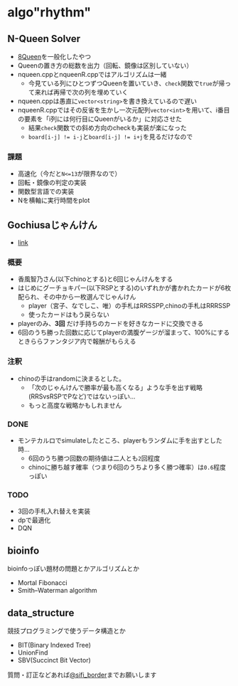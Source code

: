 # algo"rhythm"
## N-Queen Solver
- [8Queen](https://ja.wikipedia.org/wiki/エイト・クイーン)を一般化したやつ
- Queenの置き方の総数を出力（回転、鏡像は区別していない）
- nqueen.cppとnqueenR.cppではアルゴリズムは一緒
  - 今見ている列にひとつずつQueenを置いていき、`check`関数で`true`が帰って来れば再帰で次の列を埋めていく
- nqueen.cppは愚直に`vector<string>`を書き換えているので遅い
- nqueenR.cppではその反省を生かし一次元配列`vector<int>`を用いて、i番目の要素を「i列には何行目にQueenがいるか」に対応させた
  - 結果`check`関数での斜め方向のcheckも実装が楽になった
  - `board[i-j] != i-j`と`board[i-j] != i+j`を見るだけなので
### 課題
- 高速化（今だと`N<=13`が限界なので）
- 回転・鏡像の判定の実装
- 関数型言語での実装
- Nを横軸に実行時間をplot

## Gochiusaじゃんけん
- [link](https://jyanken.kirarafantasia.com/game)
### 概要
- 香風智乃さん(以下chinoとする)と6回じゃんけんをする
- はじめにグーチョキパー(以下RSPとする)のいずれかが書かれたカードが6枚配られ、その中から一枚選んでじゃんけん
	- player（宮子、なでしこ、唯）の手札はRRSSPP,chinoの手札はRRRSSP
	- 使ったカードはもう戻らない
- playerのみ、**3回** だけ手持ちのカードを好きなカードに交換できる
- 6回のうち勝った回数に応じてplayerの満腹ゲージが溜まって、100%にするときららファンタジア内で報酬がもらえる
### 注釈
- chinoの手はrandomに決まるとした。
	- 「次のじゃんけんで勝率が最も高くなる」ような手を出す戦略(RRSvsRSPでPなど)ではないっぽい...
	- もっと高度な戦略かもしれません
### DONE
- モンテカルロでsimulateしたところ、playerもランダムに手を出すとした時...
	- 6回のうち勝つ回数の期待値は二人とも`2`回程度
	- chinoに勝ち越す確率（つまり6回のうちより多く勝つ確率）は`0.6`程度っぽい
### TODO
- 3回の手札入れ替えを実装
- dpで最適化
- DQN

## bioinfo
bioinfoっぽい題材の問題とかアルゴリズムとか
- Mortal Fibonacci
- Smith–Waterman algorithm

## data_structure
競技プログラミングで使うデータ構造とか
- BIT(Binary Indexed Tree)
- UnionFind
- SBV(Succinct Bit Vector)


質問・訂正などあれば[@sifi_border](https://twitter.com/sifi_border)までお願いします
